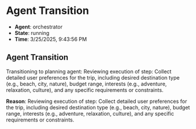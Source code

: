 # Agent Transition

- **Agent**: orchestrator
- **State**: running
- **Time**: 3/25/2025, 9:43:56 PM

## Agent Transition

Transitioning to planning agent: Reviewing execution of step: Collect detailed user preferences for the trip, including desired destination type (e.g., beach, city, nature), budget range, interests (e.g., adventure, relaxation, culture), and any specific requirements or constraints.

**Reason**: Reviewing execution of step: Collect detailed user preferences for the trip, including desired destination type (e.g., beach, city, nature), budget range, interests (e.g., adventure, relaxation, culture), and any specific requirements or constraints.

